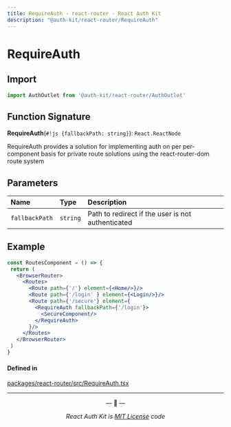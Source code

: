 ```yaml
---
title: RequireAuth - react-router - React Auth Kit
description: "@auth-kit/react-router/RequireAuth"
---
```


# RequireAuth

<div data-ea-publisher="authkitarkadipme" data-ea-type="text" id="ref_RequireAuth"></div>

## Import

```js
import AuthOutlet from '@auth-kit/react-router/AuthOutlet'
```

## Function Signature

**RequireAuth**(`#!js {fallbackPath: string}`): `React.ReactNode`

RequireAuth provides a solution for implementing auth on per per-component basis
for private route solutions using the react-router-dom route system

## Parameters

| Name           | Type     | Description                                       |
|:---------------|:---------|:--------------------------------------------------|
| `fallbackPath` | `string` | Path to redirect if the user is not authenticated |


## Example

```jsx
const RoutesComponent = () => {
 return (
   <BrowserRouter>
     <Routes>
       <Route path={'/'} element={<Home/>}/>
       <Route path={'/login' } element={<Login/>}/>
       <Route path={'/secure'} element={
         <RequireAuth fallbackPath={'/login'}>
           <SecureComponent/>
         </RequireAuth>
       }/>
     </Routes>
   </BrowserRouter>
 )
}
```

#### Defined in

[packages/react-router/src/RequireAuth.tsx](https://github.com/react-auth-kit/react-auth-kit)

---

<p align="center">&mdash; 🔑  &mdash;</p>
<p align="center"><i>React Auth Kit is <a href="https://github.com/react-auth-kit/react-auth-kit/blob/master/LICENSE">MIT License</a> code</i></p>
